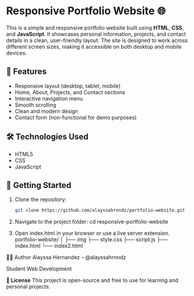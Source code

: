 # Responsive Portfolio Website 🌐

This is a simple and responsive portfolio website built using **HTML**, **CSS**, and **JavaScript**. It showcases personal information, projects, and contact details in a clean, user-friendly layout. The site is designed to work across different screen sizes, making it accessible on both desktop and mobile devices.

## 📁 Features

- Responsive layout (desktop, tablet, mobile)
- Home, About, Projects, and Contact sections
- Interactive navigation menu
- Smooth scrolling
- Clean and modern design
- Contact form (non-functional for demo purposes)

## 🛠️ Technologies Used

- HTML5
- CSS
- JavaScript 

## 🚀 Getting Started

1. Clone the repository:
   ```bash
   git clone https://github.com/alayssahrnndz/portfolio-website.git

2. Navigate to the project folder:
  cd responsive-portfolio-website

3. Open index.html in your browser or use a live server extension.
     portfolio-website/
      │
      ├── img
      ├── style.css
      ├── script.js
      ├── index.html
      └── index2.html


🧑‍🎓 Author
Alayssa Hernandez – @alayssahrnndz

Student Web Development 

**📄 License**
This project is open-source and free to use for learning and personal projects.
   

